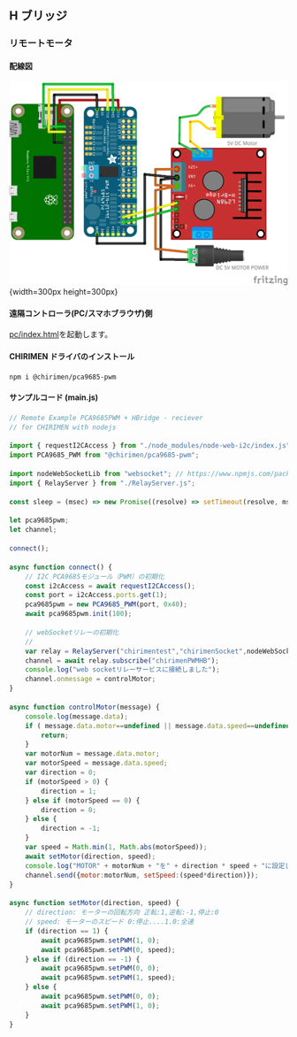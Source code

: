 ## H ブリッジ

### リモートモータ

#### 配線図

![配線図](../hbridge2-pca9685pwm/schematic.png "schematic"){width=300px height=300px}

#### 遠隔コントローラ(PC/スマホブラウザ)側

[pc/index.html](https://codesandbox.io/s/github/chirimen-oh/chirimen.org/tree/master/pizero/src/esm-examples/remote_hbridge_pca9685/pc?module=pc.js)を起動します。

#### CHIRIMEN ドライバのインストール

```shell
npm i @chirimen/pca9685-pwm
```

#### サンプルコード (main.js)

```javascript
// Remote Example PCA9685PWM + HBridge - reciever
// for CHIRIMEN with nodejs

import { requestI2CAccess } from "./node_modules/node-web-i2c/index.js";
import PCA9685_PWM from "@chirimen/pca9685-pwm";

import nodeWebSocketLib from "websocket"; // https://www.npmjs.com/package/websocket
import { RelayServer } from "./RelayServer.js";

const sleep = (msec) => new Promise((resolve) => setTimeout(resolve, msec));

let pca9685pwm;
let channel;

connect();

async function connect() {
	// I2C PCA9685モジュール（PWM）の初期化
	const i2cAccess = await requestI2CAccess();
	const port = i2cAccess.ports.get(1);
	pca9685pwm = new PCA9685_PWM(port, 0x40);
	await pca9685pwm.init(100);

	// webSocketリレーの初期化
	//
	var relay = RelayServer("chirimentest","chirimenSocket",nodeWebSocketLib,"https://chirimen.org");
	channel = await relay.subscribe("chirimenPWMHB");
	console.log("web socketリレーサービスに接続しました");
	channel.onmessage = controlMotor;
}

async function controlMotor(message) {
	console.log(message.data);
	if ( message.data.motor==undefined || message.data.speed==undefined ){
		return;
	}
	var motorNum = message.data.motor;
	var motorSpeed = message.data.speed;
	var direction = 0;
	if (motorSpeed > 0) {
		direction = 1;
	} else if (motorSpeed == 0) {
		direction = 0;
	} else {
		direction = -1;
	}
	var speed = Math.min(1, Math.abs(motorSpeed));
	await setMotor(direction, speed);
	console.log("MOTOR" + motorNum + "を" + direction * speed + "に設定しました");
	channel.send({motor:motorNum, setSpeed:(speed*direction)});
}

async function setMotor(direction, speed) {
	// direction: モーターの回転方向 正転:1,逆転:-1,停止:0
	// speed: モーターのスピード 0:停止....1.0:全速
	if (direction == 1) {
		await pca9685pwm.setPWM(1, 0);
		await pca9685pwm.setPWM(0, speed);
	} else if (direction == -1) {
		await pca9685pwm.setPWM(0, 0);
		await pca9685pwm.setPWM(1, speed);
	} else {
		await pca9685pwm.setPWM(0, 0);
		await pca9685pwm.setPWM(1, 0);
	}
}
```
